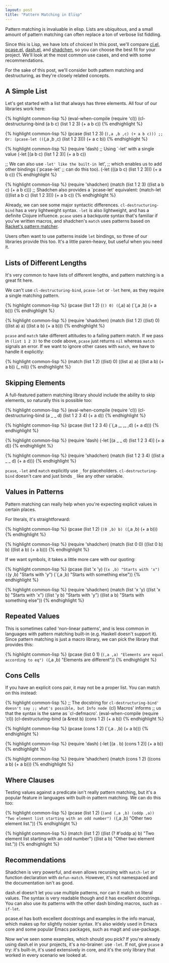 ```yaml
--- 
layout: post
title: "Pattern Matching in Elisp"
---
```


Pattern matching is invaluable in elisp. Lists are ubiquitous, and a
small amount of pattern matching can often replace a ton of verbose
list fiddling.

Since this is Lisp, we have lots of choices! In this post, we'll
compare
[cl.el](https://www.gnu.org/software/emacs/manual/cl.html),
[pcase.el](https://www.gnu.org/software/emacs/manual/html_node/elisp/Pattern-matching-case-statement.html),
[dash.el](https://github.com/magnars/dash.el),
and [shadchen](https://github.com/VincentToups/shadchen-el), so you
can choose the best fit for your project. We'll look at the most
common use cases, and end with some recommendations.

For the sake of this post, we'll consider both pattern matching and
destructuring, as they're closely related concepts.

## A Simple List

Let's get started with a list that always has three elements. All four
of our libraries work here:

{% highlight common-lisp %}
(eval-when-compile (require 'cl))
(cl-destructuring-bind (a b c) (list 1 2 3)
  (+ a b c))
{% endhighlight %}

{% highlight common-lisp %}
(pcase (list 1 2 3)
  (`(,a ,b ,c) (+ a b c)))
;; Or:
(pcase-let ((`(,a ,b ,c) (list 1 2 3)))
  (+ a c b))
{% endhighlight %}

{% highlight common-lisp %}
(require 'dash)
;; Using `-let' with a single value
(-let [(a b c) (list 1 2 3)]
  (+ a b c))

;; We can also use `-let' like the built-in `let',
;; which enables us to add other bindings (`pcase-let'
;; can do this too).
(-let (((a b c) (list 1 2 3)))
  (+ a b c))
{% endhighlight %}

{% highlight common-lisp %}
(require 'shadchen)
(match (list 1 2 3)
  ((list a b c) (+ a b c)))
;; Shadchen also provides a `pcase-let' equivalent:
(match-let (((list a b c) (list 1 2 3)))
  (+ a b c))
{% endhighlight %}

Already, we can see some major syntactic
differences. `cl-destructuring-bind` has a very lightweight syntax.
`-let` is also lightweight, and has a definite Clojure
influence. `pcase` uses a backquote syntax that's familiar if you've
written macros, and shadchen's `match` uses patterns based
on
[Racket's pattern matcher](http://docs.racket-lang.org/reference/match.html).

Users often want to use patterns inside `let` bindings, so three of
our libraries provide this too. It's a little paren-heavy, but useful
when you need it.

## Lists of Different Lengths

It's very common to have lists of different lengths, and pattern
matching is a great fit here.

We can't use `cl-destructuring-bind`, `pcase-let` or `-let` here, as
they require a single matching pattern.

{% highlight common-lisp %}
(pcase (list 1 2)
  (`() 0)
  (`(,a) a)
  (`(,a ,b) (+ a b)))
{% endhighlight %}

{% highlight common-lisp %}
(require 'shadchen)
(match (list 1 2)
  ((list) 0)
  ((list a) a)
  ((list a b) (+ a b)))
{% endhighlight %}

`pcase` and `match` take different attitudes to a failing pattern
match. If we pass in `(list 1 2 3)` to the code above, `pcase` just
returns `nil` whereas `match` signals an error. If we want to ignore
other cases with `match`, we have to handle it explicitly:

{% highlight common-lisp %}
(match (list 1 2)
  ((list) 0)
  ((list a) a)
  ((list a b) (+ a b))
  (_ nil))
{% endhighlight %}

## Skipping Elements

A full-featured pattern matching library should include the ability to
skip elements, so naturally this is possible too:

{% highlight common-lisp %}
(eval-when-compile (require 'cl))
(cl-destructuring-bind (a _ _ d) (list 1 2 3 4)
  (+ a d))
{% endhighlight %}

{% highlight common-lisp %}
(pcase (list 1 2 3 4)
  (`(,a ,_ ,_ ,d) (+ a d)))
{% endhighlight %}

{% highlight common-lisp %}
(require 'dash)
(-let [(a _ _ d) (list 1 2 3 4)]
  (+ a d))
{% endhighlight %}

{% highlight common-lisp %}
(require 'shadchen)
(match (list 1 2 3 4)
  ((list a _ _ d) (+ a d)))
{% endhighlight %}

`pcase`, `-let` and `match` explicitly use `_` for
placeholders. `cl-destructuring-bind` doesn't care and just binds `_`
like any other variable.

## Values in Patterns

Pattern matching can really help when you're expecting explicit values
in certain places.

For literals, it's straightforward:

{% highlight common-lisp %}
(pcase (list 1 2)
  (`(0 ,b) b)
  (`(,a ,b) (+ a b)))
{% endhighlight %}

{% highlight common-lisp %}
(require 'shadchen)
(match (list 0 0)
  ((list 0 b) b)
  ((list a b) (+ a b)))
{% endhighlight %}

If we want symbols, it takes a little more care with our quoting:

{% highlight common-lisp %}
(pcase (list 'x 'y)
  (`(x ,b) "Starts with 'x")
  (`(y ,b) "Starts with 'y")
  (`(,a ,b) "Starts with something else"))
{% endhighlight %}

{% highlight common-lisp %}
(require 'shadchen)
(match (list 'x 'y)
  ((list 'x b) "Starts with 'x")
  ((list 'y b) "Starts with 'y")
  ((list a b) "Starts with something else"))
{% endhighlight %}

## Repeated Values

This is sometimes called 'non-linear patterns', and is less common in
languages with pattern matching built-in (e.g. Haskell doesn't support
it). Since pattern matching is just a macro library, we can pick the
library that provides this:

{% highlight common-lisp %}
(pcase (list 0 1)
  (`(,a ,a) "Elements are equal according to eq")
  (`(,a ,b) "Elements are different"))
{% endhighlight %}

## Cons Cells

If you have an explicit cons pair, it may not be a proper list. You
can match on this instead:

{% highlight common-lisp %}
;; The docstring for `cl-destructuring-bind' doesn't say
;; what's possible, but Info node `(cl) Macros' informs
;; us that the syntax is the same as `cl-defmacro'.
(eval-when-compile (require 'cl))
(cl-destructuring-bind (a &rest b) (cons 1 2)
  (+ a b))
{% endhighlight %}

{% highlight common-lisp %}
(pcase (cons 1 2)
  (`(,a . ,b) (+ a b)))
{% endhighlight %}

{% highlight common-lisp %}
(require 'dash)
(-let [(a . b) (cons 1 2)]
  (+ a b))
{% endhighlight %}

{% highlight common-lisp %}
(require 'shadchen)
(match (cons 1 2)
  ((cons a b) (+ a b)))
{% endhighlight %}

## Where Clauses

Testing values against a predicate isn't really pattern matching, but
it's a popular feature in languages with built-in pattern matching. We
can do this too:

{% highlight common-lisp %}
(pcase (list 1 2)
  (`(and (,a ,b) (oddp ,a))
   "Two element list starting with an odd number")
  (`(,a ,b)
   "Other two element list."))
{% endhighlight %}

{% highlight common-lisp %}
(match (list 1 2)
  ((list (? #'oddp a) b)
   "Two element list starting with an odd number")
  ((list a b)
   "Other two element list."))
{% endhighlight %}

## Recommendations

Shadchen is very powerful, and even allows recursing with `match-let`
or function declaration with `defun-match`. However, it's not
namespaced and the documentation isn't as good.

dash.el doesn't let you use multiple patterns, nor can it match on
literal values. The syntax is very readable though and it has
excellent docstrings. You can also use its patterns with the other
dash binding macros, such as `-if-let`.

pcase.el has both excellent docstrings and examples in the info
manual, which makes up for slightly noisier syntax. It's also widely
used in Emacs core and some popular Emacs packages, such as magit and
use-package.

Now we've seen some examples, which should you pick? If you're already
using dash.el in your projects, it's a no-brainer: use `-let`. If not,
give `pcase` a try: it's built-in, it's used extensively in core, and
it's the only library that worked in every scenario we looked at.
